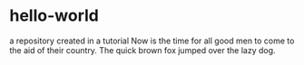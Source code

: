 # hello-world
a repository created in a tutorial
Now is the time for all good men to come to the aid of their country.  The quick brown fox jumped over the lazy dog.
